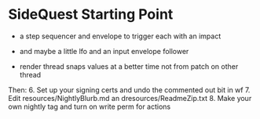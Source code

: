 # SideQuest Starting Point

- a step sequencer and envelope to trigger each with an impact
- and maybe a little lfo and an input envelope follower

- render thread snaps values at a better time not from patch on other thread

Then:
6. Set up your signing certs and undo the commented out bit in wf
7. Edit resources/NightlyBlurb.md an dresources/ReadmeZip.txt
8. Make your own nightly tag and turn on write perm for actions
